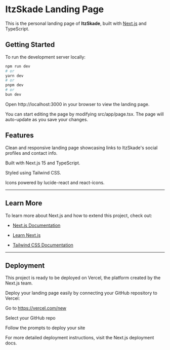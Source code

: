 # ItzSkade Landing Page

This is the personal landing page of **ItzSkade**, built with [Next.js](https://nextjs.org) and TypeScript.

## Getting Started

To run the development server locally:

```bash
npm run dev
# or
yarn dev
# or
pnpm dev
# or
bun dev
```

Open http://localhost:3000 in your browser to view the landing page.

You can start editing the page by modifying src/app/page.tsx. The page will auto-update as you save your changes.

## Features
Clean and responsive landing page showcasing links to ItzSkade's social profiles and contact info.

Built with Next.js 15 and TypeScript.

Styled using Tailwind CSS.

Icons powered by lucide-react and react-icons.

---

## Learn More
To learn more about Next.js and how to extend this project, check out:

- [Next.js Documentation](https://nextjs.org/docs)

- [Learn Next.js](https://nextjs.org/learn)

- [Tailwind CSS Documentation](https://tailwindcss.com/docs/installation/using-vite)
---

## Deployment
This project is ready to be deployed on Vercel, the platform created by the Next.js team.

Deploy your landing page easily by connecting your GitHub repository to Vercel:

Go to https://vercel.com/new

Select your GitHub repo

Follow the prompts to deploy your site

For more detailed deployment instructions, visit the Next.js deployment docs.
